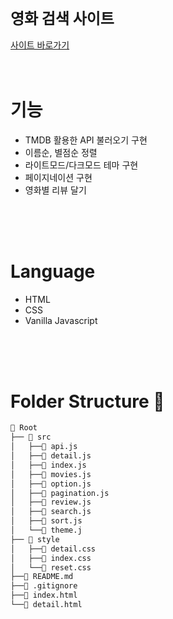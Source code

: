 ## <h1 style="font-size:24px;" >영화 검색 사이트</h1>
[사이트 바로가기](https://erinmzo.github.io/sparta-movie/)
<br>
<br>
<br>

# 기능

- TMDB 활용한 API 불러오기 구현
- 이름순, 별점순 정렬
- 라이트모드/다크모드 테마 구현
- 페이지네이션 구현
- 영화별 리뷰 달기
<br>
<br>
<br>

# Language

- HTML
- CSS
- Vanilla Javascript

<br>
<br>
<br>

# Folder Structure 📂

```bash
📂 Root
├── 📂 src
│   ├──📄 api.js
│   ├──📄 detail.js
│   ├──📄 index.js
│   ├──📄 movies.js
│   ├──📄 option.js
│   ├──📄 pagination.js
│   ├──📄 review.js
│   ├──📄 search.js
│   ├──📄 sort.js
│   └──📄 theme.j
├── 📂 style
│   ├──📄 detail.css
│   ├──📄 index.css
│   └──📄 reset.css
├──📄 README.md
├──📄 .gitignore
├──📄 index.html
└──📄 detail.html

```

<br>
<br>
<br>
